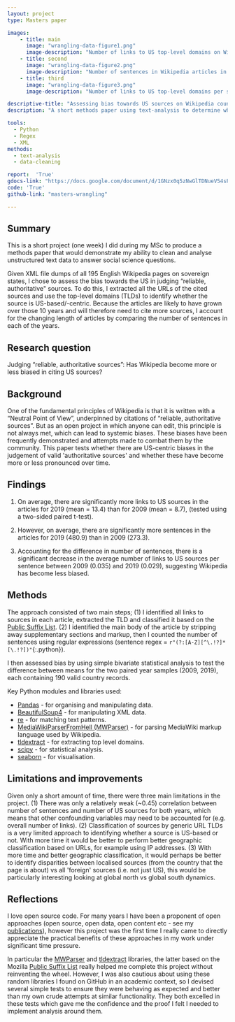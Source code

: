 ```yaml
---
layout: project
type: Masters paper

images:
    - title: main
      image: "wrangling-data-figure1.png"
      image-description: "Number of links to US top-level domains on Wikipedia articles in 2009 and 2019."
    - title: second
      image: "wrangling-data-figure2.png"
      image-description: "Number of sentences in Wikipedia articles in 2009 and 2019."
    - title: third
      image: "wrangling-data-figure3.png"
      image-description: "Number of links to US top-level domains per sentence on Wikipedia articles in 2009 and 2019."

descriptive-title: "Assessing bias towards US sources on Wikipedia country articles"
description: "A short methods paper using text-analysis to determine whether Wikipedia articles have become more or less bias towards US 'authoritative' sources over 10 years."

tools:
  - Python
  - Regex
  - XML
methods:
  - text-analysis
  - data-cleaning

report:  'True'
gdocs-link: "https://docs.google.com/document/d/1GNzx0q5zNwGlTDNueV54sPtBS4ci9-2jtzLNCL1a_9k/"
code: 'True'
github-link: "masters-wrangling"

---
```

## Summary
This is a short project (one week) I did during my MSc to produce a methods paper that would demonstrate my ability to clean and analyse unstructured text data to answer social science questions.  

Given XML file dumps of all 195 English Wikipedia pages on sovereign states, I chose to assess the bias towards the US in judging “reliable, authoritative" sources. To do this, I extracted all the URLs of the cited sources and use the top-level domains (TLDs) to identify whether the source is US-based/-centric. Because the articles are likely to have grown over those 10 years and will therefore need to cite more sources, I account for the changing length of articles by comparing the number of sentences in each of the years.

## Research question
Judging “reliable, authoritative sources”: Has Wikipedia become more or less biased in citing US sources?

## Background
One of the fundamental principles of Wikipedia is that it is written with a “Neutral Point of View”, underpinned by citations of “reliable, authoritative sources”. But as an open project in which anyone can edit, this principle is not always met, which can lead to systemic biases. These biases have been frequently demonstrated and attempts made to combat them by the community. This paper tests whether there are US-centric biases in the judgement of valid 'authoritative sources' and whether these have become more or less pronounced over time.

## Findings
1) On average, there are significantly more links to US sources in the articles for 2019 (mean = 13.4) than for 2009 (mean = 8.7), (tested using a two-sided paired t-test).

2) However, on average, there are significantly more sentences in the articles for 2019 (480.9) than in 2009 (273.3).

3) Accounting for the difference in number of sentences, there is a significant decrease in the average number of links to US sources per sentence between 2009 (0.035) and 2019 (0.029), suggesting Wikipedia has become less biased.

## Methods
The approach consisted of two main steps; (1) I identified all links to sources in each article, extracted the TLD and classified it based on the [Public Suffix List](https://www.publicsuffix.org/). (2) I identified the main body of the article by stripping away supplementary sections and markup, then I counted the number of sentences using regular expressions (sentence regex = `r"(?:[A-Z][^\.!?]*[\.!?])"`{:.python}).   

I then assessed bias by using simple bivariate statistical analysis to test the difference between means for the two paired year samples (2009, 2019), each containing 190 valid country records.

Key Python modules and libraries used:
- [Pandas](https://pandas.pydata.org/index.html) - for organising and manipulating data.
- [BeautifulSoup4](https://pypi.org/project/beautifulsoup4/ ) - for manipulating XML data.
- [re](https://docs.python.org/2/library/re.html) - for matching text patterns.
- [MediaWikiParserFromHell (MWParser)](https://github.com/earwig/mwparserfromhell) - for parsing MediaWiki markup language used by Wikipedia.
- [tldextract](https://github.com/john-kurkowski/tldextract) - for extracting top level domains.
- [scipy](https://scipy.org/scipylib/index.html) - for statistical analysis.
- [seaborn](https://seaborn.pydata.org/) - for visualisation.

## Limitations and improvements
Given only a short amount of time, there were three main limitations in the project. (1) There was only a relatively weak (~0.45) correlation between number of sentences and number of US sources for both years, which means that other confounding variables may need to be accounted for (e.g. overall number of links). (2) Classification of sources by generic URL TLDs is a very limited approach to identifying whether a source is US-based or not. With more time it would be better to perform better geographic classification based on URLs, for example using IP addresses. (3) With more time and better geographic classification, it would perhaps be better to identify disparities between localised sources (from the country that the page is about) vs all 'foreign' sources (i.e. not just US), this would be particularly interesting looking at global north vs global south dynamics.

## Reflections
I love open source code. For many years I have been a proponent of open approaches (open source, open data, open content etc - see my [publications]({{site.url}}/publications)), however this project was the first time I really came to directly appreciate the practical benefits of these approaches in my work under significant time pressure.

In particular the [MWParser](https://github.com/earwig/mwparserfromhell) and [tldextract](https://github.com/john-kurkowski/tldextract) libraries, the latter based on the Mozilla [Public Suffix List](https://www.publicsuffix.org/) really helped me complete this project without reinventing the wheel. However, I was also cautious about using these random libraries I found on GitHub in an academic context, so I devised several simple tests to ensure they were behaving as expected and better than my own crude attempts at similar functionality. They both excelled in these tests which gave me the confidence and the proof I felt I needed to implement analysis around them.   
